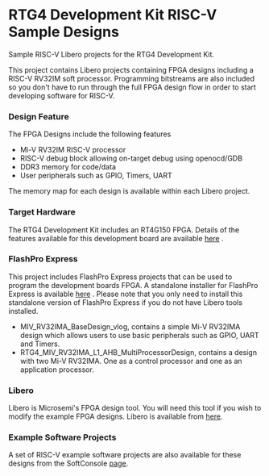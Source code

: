 # RTG4 Development Kit RISC-V Sample Designs
Sample RISC-V Libero projects for the RTG4 Development Kit.

This project contains Libero projects containing FPGA designs including a RISC-V RV32IM soft processor. Programming bitstreams are also included so you don't have to run through the full FPGA design flow in order to start developing software for RISC-V.

### Design Feature
The FPGA Designs include the following features
* Mi-V RV32IM RISC-V processor 
* RISC-V debug block allowing on-target debug using openocd/GDB
* DDR3 memory for code/data
* User peripherals such as GPIO, Timers, UART

The memory map for each design is available within each Libero project.

### Target Hardware
The RTG4 Development Kit includes an RT4G150 FPGA. Details of the features available for this development board are available [here](https://www.microsemi.com/product-directory/dev-kits-solutions/3865-rtg4-kits) .

### FlashPro Express
This project includes FlashPro Express projects that can be used to program the development boards FPGA. A standalone installer for FlashPro Express is available [here](https://www.microsemi.com/products/fpga-soc/design-resources/programming/flashpro#software) . Please note that you only need to install this standalone version of FlashPro Express if you do not have Libero tools installed.

* MIV_RV32IMA_BaseDesign_vlog, contains a simple Mi-V RV32IMA design which allows users to use basic peripherals such as GPIO, UART and Timers. 
* RTG4_MIV_RV32IMA_L1_AHB_MultiProcessorDesign, contains a design with two Mi-V RV32IMA. One as a control processor and one as an application processor. 

### Libero 
Libero is Microsemi's FPGA design tool. You will need this tool if you wish to modify the example FPGA designs. Libero is available from [here](https://www.microsemi.com/products/fpga-soc/design-resources/design-software/libero-soc#downloads).

### Example Software Projects
A set of RISC-V example software projects are also available for these designs from the SoftConsole [page](https://github.com/RISCV-on-Microsemi-FPGA/SoftConsole).
